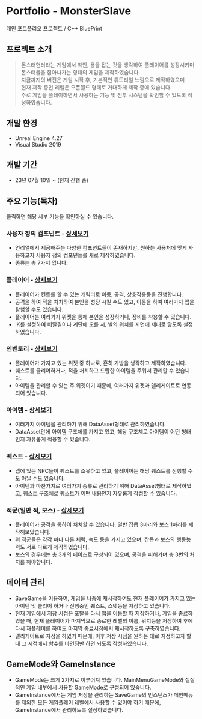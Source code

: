 # Portfolio - MonsterSlave
개인 포트폴리오 프로젝트 / C++ BluePrint<br>

## 프로젝트 소개
> 몬스터헌터라는 게임에서 착안, 용을 잡는 것을 생각하여 플레이어를 성장시키며 몬스터들을 잡아나가는 형태의 게임을 제작하였습니다.<br>
> 지금까지의 버전은 게임 시작 후, 기본적인 튜토리얼 느낌으로 제작하였으며<br>
> 현재 제작 중인 레벨은 오픈월드 형태로 거대하게 제작 중에 있습니다.<br>
> 주로 게임을 플레이하면서 사용하는 기능 및 전투 시스템을 확인할 수 있도록 작성하였습니다.<br>
>

## 개발 환경
* Unreal Engine 4.27<br>
* Visual Studio 2019<br>

## 개발 기간 
* 23년 07월 10일 ~ (현재 진행 중)

## 주요 기능(목차)
클릭하면 해당 세부 기능을 확인하실 수 있습니다.

### 사용자 정의 컴포넌트 - [상세보기](https://github.com/takndr/MonsterSlave/blob/main/Md/Component/Component.md)

* 언리얼에서 제공해주는 다양한 컴포넌트들이 존재하지만, 원하는 사용처에 맞게 사용하고자 사용자 정의 컴포넌트를 새로 제작하였습니다.<br>
* 종류는 총 7가지 입니다.<br>


### 플레이어 - [상세보기](https://github.com/takndr/MonsterSlave/blob/main/Md/Player/Player.md)

* 플레이어가 컨트롤 할 수 있는 캐릭터로 이동, 공격, 상호작용등을 진행합니다.<br>
* 공격을 하여 적을 처치하여 본인을 성장 시킬 수도 있고, 이동을 하여 여러가지 맵을 탐험할 수도 있습니다.<br>
* 플레이어는 여러가지 위젯을 통해 본인을 성장하거나, 장비를 착용할 수 있습니다.<br>
* IK를 설정하여 비탈길이나 계단에 오를 시, 발의 위치를 지면에 제대로 닿도록 설정하였습니다.<br>


### 인벤토리 - [상세보기](https://github.com/takndr/MonsterSlave/blob/main/Md/Inventory/Inventory.md)

* 플레이어가 가지고 있는 위젯 중 하나로, 흔히 가방을 생각하고 제작하였습니다.<br>
* 퀘스트를 클리어하거나, 적을 처치하고 드랍한 아이템을 주워서 관리할 수 있습니다.<br>
* 아이템을 관리할 수 있는 주 위젯이기 때문에, 여러가지 위젯과 델리게이트로 연동되어 있습니다.<br>


### 아이템 - [상세보기](https://github.com/takndr/MonsterSlave/blob/main/Md/Item/Item.md)

* 여러가지 아이템을 관리하기 위해 DataAsset형태로 관리하였습니다.<br>
* DataAsset안에 아이템 구조체를 가지고 있고, 해당 구조체로 아이템이 어떤 형태인지 자유롭게 적용할 수 있습니다.<br>


### 퀘스트 - [상세보기](https://github.com/takndr/MonsterSlave/blob/main/Md/Quest/Quest.md)

* 맵에 있는 NPC들이 퀘스트를 소유하고 있고, 플레이어는 해당 퀘스트를 진행할 수도 아닐 수도 있습니다.<br>
* 아이템과 마찬가지로 여러가지 종류로 관리하기 위해 DataAsset형태로 제작하였고, 퀘스트 구조체로 퀘스트가 어떤 내용인지 자유롭게 작성할 수 있습니다.<br>


### 적군(일반 적, 보스) - [상세보기](https://github.com/takndr/MonsterSlave/blob/main/Md/Enemy/Enemy.md)

* 플레이어가 공격을 통하여 처치할 수 있습니다. 일반 잡몹 3마리와 보스 1마리를 제작해보았습니다.<br>
* 위 적군들은 각각 마다 다른 체력, 속도 등을 가지고 있으며, 잡몹과 보스의 행동능력도 서로 다르게 제작하였습니다.<br>
* 보스의 경우에는 총 3개의 페이즈로 구성되어 있으며, 공격을 피해가며 총 3번의 처치를 해야합니다.<br>

## 데이터 관리

* SaveGame을 이용하여, 게임을 나중에 재시작하여도 현재 플레이어가 가지고 있는 아이템 및 클리어 하거나 진행중인 퀘스트, 스탯등을 저장하고 있습니다.<br>
* 현재 게임에서 저장 시점은 포탈을 타서 맵을 이동할 때 저장하거나, 게임을 종료하였을 때, 현재 플레이어가 마지막으로 종료한 레벨의 이름, 위치등을 저장하여 후에 다시 재플레이를 하여도 마지막 종료시점에서 재시작하도록 구축하였습니다.<br>
* 델리게이트로 지정을 하였기 때문에, 이후 저장 시점을 원하는 대로 지정하고자 할 때 그 시점에서 함수를 바인딩만 하면 되도록 작성하였습니다.<br>

## GameMode와 GameInstance

* GameMode는 크게 2가지로 이루어져 있습니다. MainMenuGameMode와 실질적인 게임 내부에서 사용할 GameMode로 구성되어 있습니다.
* GameInstance에서는 게임 저장을 관리하는 SaveGame의 인스턴스가 메인메뉴를 제외한 모든 게임플레이 레벨에서 사용할 수 있어야 하기 때문에, GameInstance에서 관리하도록 설정하였습니다.
